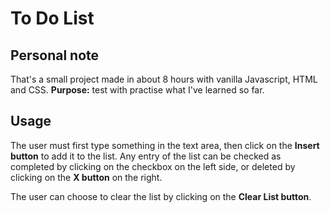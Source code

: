 # To Do List

## Personal note
That's a small project made in about 8 hours with vanilla Javascript, HTML and CSS.
**Purpose:** test with practise what I've learned so far.

## Usage
The user must first type something in the text area, then click on the **Insert button** to add it to the list.
Any entry of the list can be checked as completed by clicking on the checkbox on the left side, or deleted by clicking on the **X button** on the right.

The user can choose to clear the list by clicking on the **Clear List button**.
